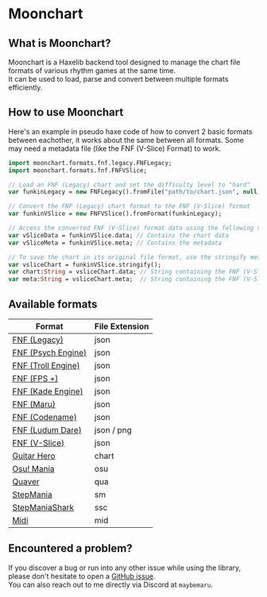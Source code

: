 # Moonchart

## What is Moonchart?
Moonchart is a Haxelib backend tool designed to manage the chart file formats of various rhythm games at the same time.<br>
It can be used to load, parse and convert between multiple formats efficiently.

## How to use Moonchart
Here's an example in pseudo haxe code of how to convert 2 basic formats between eachother, it works about the same between all formats.
Some may need a metadata file (like the FNF (V-Slice) Format) to work.

```haxe
import moonchart.formats.fnf.legacy.FNFLegacy;
import moonchart.formats.fnf.FNFVSlice;

// Load an FNF (Legacy) chart and set the difficulty level to "hard"
var funkinLegacy = new FNFLegacy().fromFile("path/to/chart.json", null, "hard");

// Convert the FNF (Legacy) chart format to the FNF (V-Slice) format
var funkinVSlice = new FNFVSlice().fromFormat(funkinLegacy);

// Access the converted FNF (V-Slice) format data using the following variables
var vSliceData = funkinVSlice.data; // Contains the chart data
var vSliceMeta = funkinVSlice.meta; // Contains the metadata

// To save the chart in its original file format, use the stringify method to generate the file strings
var vsliceChart = funkinVSlice.stringify();
var chart:String = vsliceChart.data; // String containing the FNF (V-Slice) chart data
var meta:String = vsliceChart.meta;  // String containing the FNF (V-Slice) metadata
```

## Available formats
| Format               | File Extension       |
|----------------------|----------------------|
| [FNF (Legacy)](https://github.com/FunkinCrew/Funkin/tree/v0.2.7.1)    | json |
| [FNF (Psych Engine)](https://github.com/ShadowMario/FNF-PsychEngine)  | json |
| [FNF (Troll Engine)](https://github.com/riconuts/FNF-Troll-Engine)    | json |
| [FNF (FPS +)](https://github.com/ThatRozebudDude/FPS-Plus-Public)     | json |
| [FNF (Kade Engine)](https://github.com/Kade-github/Kade-Engine)       | json |
| [FNF (Maru)](https://github.com/MaybeMaru/Maru-Funkin)                | json |
| [FNF (Codename)](https://github.com/FNF-CNE-Devs/CodenameEngine)      | json |
| [FNF (Ludum Dare)](https://github.com/FunkinCrew/Funkin/tree/1.0.0)   | json / png |
| [FNF (V-Slice)](https://github.com/FunkinCrew/Funkin)                 | json |
| [Guitar Hero](https://clonehero.net/)                                 | chart |
| [Osu! Mania](https://osu.ppy.sh/)                                     | osu |
| [Quaver](https://quavergame.com/)                                     | qua |
| [StepMania](https://www.stepmania.com/)                               | sm |
| [StepManiaShark](https://www.stepmania.com/)                          | ssc |
| [Midi](https://youtu.be/2SNTJurmfD0)                                  | mid |

## Encountered a problem?
If you discover a bug or run into any other issue while using the library, please don't hesitate to open a [GitHub issue](https://github.com/MaybeMaru/moonchart/issues).<br>
You can also reach out to me directly via Discord at ``maybemaru``.